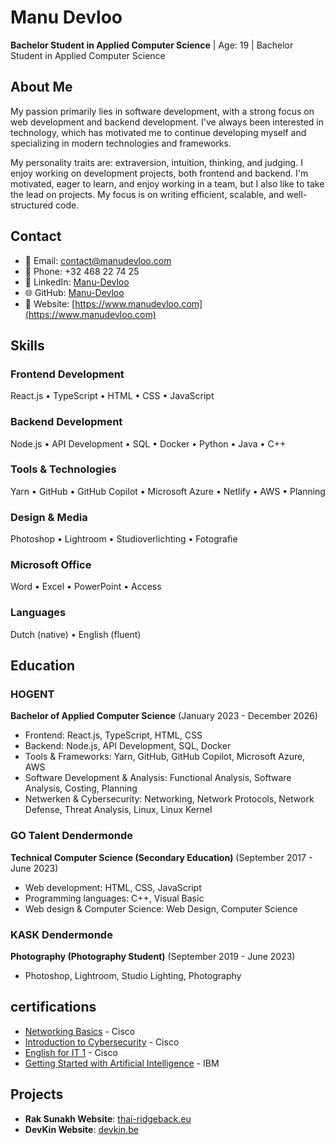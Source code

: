 # Manu Devloo

**Bachelor Student in Applied Computer Science** | Age: 19 | Bachelor Student in Applied Computer Science

## About Me

My passion primarily lies in software development, with a strong focus on web development and backend development. I've always been interested in technology, which has motivated me to continue developing myself and specializing in modern technologies and frameworks.

My personality traits are: extraversion, intuition, thinking, and judging. I enjoy working on development projects, both frontend and backend. I'm motivated, eager to learn, and enjoy working in a team, but I also like to take the lead on projects. My focus is on writing efficient, scalable, and well-structured code.

## Contact

- 📧 Email: [contact@manudevloo.com](mailto:contact@manudevloo.com)
- 📱 Phone: +32 468 22 74 25
- 💼 LinkedIn: [Manu-Devloo](https://www.linkedin.com/in/Manu-Devloo)
- 🌐 GitHub: [Manu-Devloo](https://github.com/Manu-Devloo)
- 🔗 Website: [https://www.manudevloo.com](https://www.manudevloo.com)

## Skills

### Frontend Development
React.js • TypeScript • HTML • CSS • JavaScript


### Backend Development
Node.js • API Development • SQL • Docker • Python • Java • C++


### Tools & Technologies
Yarn • GitHub • GitHub Copilot • Microsoft Azure • Netlify • AWS • Planning


### Design & Media
Photoshop • Lightroom • Studioverlichting • Fotografie


### Microsoft Office
Word • Excel • PowerPoint • Access


### Languages
Dutch (native) • English (fluent)


## Education

### HOGENT
**Bachelor of Applied Computer Science** (January 2023 - December 2026)
- Frontend: React.js, TypeScript, HTML, CSS
- Backend: Node.js, API Development, SQL, Docker
- Tools & Frameworks: Yarn, GitHub, GitHub Copilot, Microsoft Azure, AWS
- Software Development & Analysis: Functional Analysis, Software Analysis, Costing, Planning
- Netwerken & Cybersecurity: Networking, Network Protocols, Network Defense, Threat Analysis, Linux, Linux Kernel


### GO Talent Dendermonde
**Technical Computer Science (Secondary Education)** (September 2017 - June 2023)
- Web development: HTML, CSS, JavaScript
- Programming languages: C++, Visual Basic
- Web design & Computer Science: Web Design, Computer Science


### KASK Dendermonde
**Photography (Photography Student)** (September 2019 - June 2023)
- Photoshop, Lightroom, Studio Lighting, Photography


## certifications
- [Networking Basics](https://www.credly.com/badges/91446cdc-38de-472c-a284-85bc5cd24890/linked_in_profile) - Cisco
- [Introduction to Cybersecurity](https://www.credly.com/badges/dcdac22d-bd1e-4c18-99f3-bcf5ffe9adcc/linked_in_profile) - Cisco
- [English for IT 1](https://www.credly.com/badges/917e96ef-9c30-45c8-93f6-9ab615bb7fa4/linked_in_profile) - Cisco
- [Getting Started with Artificial Intelligence](https://www.credly.com/badges/dd00e10f-3a47-47af-95f7-00f0ba75702a/linked_in_profile) - IBM

## Projects

- **Rak Sunakh Website**: [thai-ridgeback.eu](https://thai-ridgeback.eu)
- **DevKin Website**: [devkin.be](https://devkin.be)